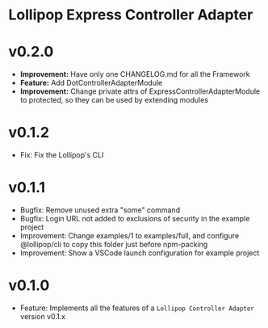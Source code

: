 Lollipop Express Controller Adapter
=====================================

v0.2.0
========
* __Improvement:__ Have only one CHANGELOG.md for all the Framework
* __Feature:__ Add DotControllerAdapterModule
* __Improvement:__ Change private attrs of ExpressControllerAdapterModule to protected, so they can be used by extending modules 

v0.1.2
========
* Fix: Fix the Lollipop's CLI

v0.1.1
========

* Bugfix: Remove unused extra "some" command
* Bugfix: Login URL not added to exclusions of security in the example project
* Improvement: Change examples/1 to examples/full, and configure @lollipop/cli to copy this folder just before npm-packing
* Improvement: Show a VSCode launch configuration for example project

v0.1.0
========
* Feature: Implements all the features of a `Lollipop Controller Adapter` version v0.1.x